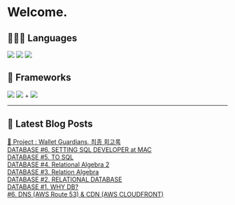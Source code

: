 # Welcome.

## 🧑🏻‍💻 Languages

<p>
    <img src="https://img.shields.io/badge/TypeScript-3178C6?style=flat-square&logo=TypeScript&logoColor=white"/> 
  <img src="https://img.shields.io/badge/JavaScript-F7DF1E?style=flat-square&logo=JavaScript&logoColor=white"/> 
  <img src="https://img.shields.io/badge/Java-5382A1?style=flat-square&logo=openjdk&logoColor=white"/>
</p>

## 📘 Frameworks 

<p>
  <img src="https://img.shields.io/badge/React-61DAFB?style=flat-square&logo=React&logoColor=black"/>
  <img src="https://img.shields.io/badge/Vue.js-4FC08D?style=flat-square&logo=Vue.js&logoColor=white"/>
+ <img src="https://img.shields.io/badge/Next.js-000000?style=flat-square&logo=Next.js&logoColor=white"/>
</p>




---


## 📕 Latest Blog Posts

<a href="https://wonbin109.tistory.com/111">📌 Project : Wallet Guardians, 최종 회고록</a></br><a href=https://wonbin109.tistory.com/154>DATABASE #6. SETTING SQL DEVELOPER at MAC</a></br><a href=https://wonbin109.tistory.com/153>DATABASE #5. TO SQL</a></br><a href=https://wonbin109.tistory.com/152>DATABASE #4. Relational Algebra 2</a></br><a href=https://wonbin109.tistory.com/151>DATABASE #3. Relation Algebra</a></br><a href=https://wonbin109.tistory.com/147>DATABASE #2. RELATIONAL DATABASE</a></br><a href=https://wonbin109.tistory.com/146>DATABASE #1. WHY DB?</a></br><a href=https://wonbin109.tistory.com/145>#6. DNS (AWS Route 53) &amp; CDN (AWS CLOUDFRONT)</a></br>